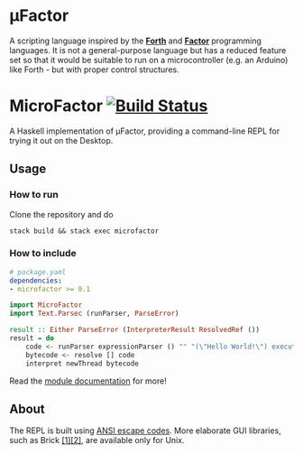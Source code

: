 # µFactor

A scripting language inspired by the [**Forth**](http://www.forth.org/) and [**Factor**](http://factorcode.org/) programming languages.
It is not a general-purpose language but has a reduced feature set so that it would be suitable to run on a microcontroller (e.g. an Arduino) like Forth - but with proper control structures.

# MicroFactor [![Build Status](https://travis-ci.com/ob-fun-ws18/microFactor.svg?branch=master)](https://travis-ci.com/ob-fun-ws18/microFactor)

A Haskell implementation of µFactor, providing a command-line REPL for trying it out on the Desktop.

## Usage
### How to run

Clone the repository and do
```
stack build && stack exec microfactor
```
### How to include
```yaml
# package.yaml
dependencies:
- microfactor >= 0.1
```
```hs
import MicroFactor
import Text.Parsec (runParser, ParseError)

result :: Either ParseError (InterpreterResult ResolvedRef ())
result = do
    code <- runParser expressionParser () "" "(\"Hello World!\") execute"
    bytecode <- resolve [] code
    interpret newThread bytecode
```

Read the [module documentation](https://ob-fun-ws18.github.io/microFactor/index.html) for more!

## About

The REPL is built using [ANSI escape codes](http://www.lihaoyi.com/post/BuildyourownCommandLinewithANSIescapecodes.html).
More elaborate GUI libraries, such as Brick [[1]](https://github.com/jtdaugherty/brick/blob/master/docs/samtay-tutorial.md)[[2]](https://samtay.github.io/articles/brick.html), are available only for Unix.
